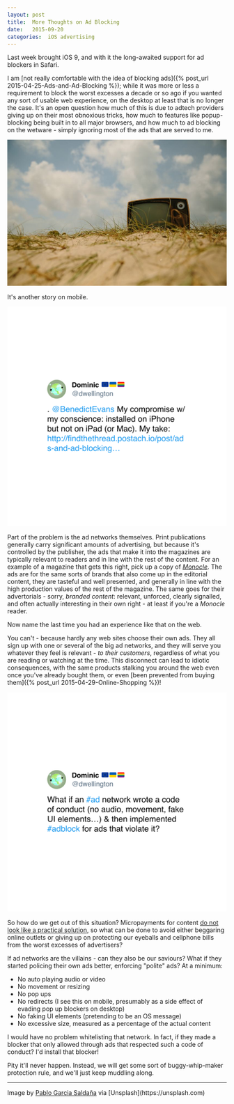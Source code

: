 ```yaml
---
layout: post
title:  More Thoughts on Ad Blocking 
date:   2015-09-20 
categories:  iOS advertising 
---
```


Last week brought iOS 9, and with it the long-awaited support for ad blockers in Safari.

I am [not really comfortable with the idea of blocking ads]({% post_url 2015-04-25-Ads-and-Ad-Blocking %}); while it was more or less a requirement to block the worst excesses a decade or so ago if you wanted any sort of usable web experience, on the desktop at least that is no longer the case. It's an open question how much of this is due to adtech providers giving up on their most obnoxious tricks, how much to features like popup-blocking being built in to all major browsers, and how much to ad blocking on the wetware - simply ignoring most of the ads that are served to me.

![](/images/103630.jpg)

It's another story on mobile.

![](/images/tweet-644874569539563521.png)

Part of the problem is the ad networks themselves. Print publications generally carry significant amounts of advertising, but because it's controlled by the publisher, the ads that make it into the magazines are typically relevant to readers and in line with the rest of the content. For an example of a magazine that gets this right, pick up a copy of *[Monocle](http://monocle.com)*. The ads are for the same sorts of brands that also come up in the editorial content, they are tasteful and well presented, and generally in line with the high production values of the rest of the magazine. The same goes for their advertorials - sorry, *branded content*: relevant, unforced, clearly signalled, and often actually interesting in their own right - at least if you're a *Monocle* reader.

Now name the last time you had an experience like that on the web.

You can't - because hardly any web sites choose their own ads. They all sign up with one or several of the big ad networks, and they will serve you whatever they feel is relevant - *to their customers*, regardless of what you are reading or watching at the time. This disconnect can lead to idiotic consequences, with the same products stalking you around the web even once you've already bought them, or even [been prevented from buying them]({% post_url 2015-04-29-Online-Shopping %})!

![](/images/tweet-645503996229238784.png)

So how do we get out of this situation? Micropayments for content [do not look like a practical solution](http://www.antipope.org/charlie/blog-static/2015/09/a-question-about-the-future-of.html), so what can be done to avoid either beggaring online outlets or giving up on protecting our eyeballs and cellphone bills from the worst excesses of advertisers?

If ad networks are the villains - can they also be our saviours? What if they started policing their own ads better, enforcing "polite" ads? At a minimum:

* No auto playing audio or video
* No movement or resizing
* No pop ups
* No redirects (I see this on mobile, presumably as a side effect of evading pop up blockers on desktop)
* No faking UI elements (pretending to be an OS message)
* No excessive size, measured as a percentage of the actual content

I would have no problem whitelisting that network. In fact, if they made a blocker that only allowed through ads that respected such a code of conduct? I'd install that blocker!

Pity it'll never happen. Instead, we will get some sort of buggy-whip-maker protection rule, and we'll just keep muddling along.

***

Image by [Pablo Garcia Saldaña](https://unsplash.com/pagsa_) via [Unsplash](https://unsplash.com)